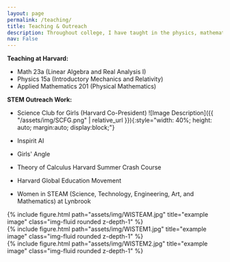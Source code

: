 ```yaml
---
layout: page
permalink: /teaching/
title: Teaching & Outreach
description: Throughout college, I have taught in the physics, mathematics, and applied mathematics departments at both the undergraduate and the graduate level. I have also been involved with various educational outreach programs, through which I have helped teach STEM topics to elementary school, middle school, and high school students.
nav: False
---
```


**Teaching at Harvard:**
- Math 23a (Linear Algebra and Real Analysis I)
- Physics 15a (Introductory Mechanics and Relativity)
- Applied Mathematics 201 (Physical Mathematics)

**STEM Outreach Work:**
- Science Club for Girls (Harvard Co-President)  ![Image Description]({{ "/assets/img/SCFG.png" | relative_url }}){:style="width: 40%; height: auto; margin:auto; display:block;"}


- Inspirit AI
- Girls' Angle
- Theory of Calculus Harvard Summer Crash Course
- Harvard Global Education Movement
- Women in STEAM (Science, Technology, Engineering, Art, and Mathematics) at Lynbrook
<div class="row">
    <div class="col-sm mt-3 mt-md-0">
        {% include figure.html path="assets/img/WISTEAM.jpg" title="example image" class="img-fluid rounded z-depth-1" %}
    </div>
    <div class="col-sm mt-3 mt-md-0">
        {% include figure.html path="assets/img/WISTEM1.jpg" title="example image" class="img-fluid rounded z-depth-1" %}
    </div>
    <div class="col-sm mt-3 mt-md-0">
        {% include figure.html path="assets/img/WISTEM2.jpg" title="example image" class="img-fluid rounded z-depth-1" %}
    </div>
</div>
